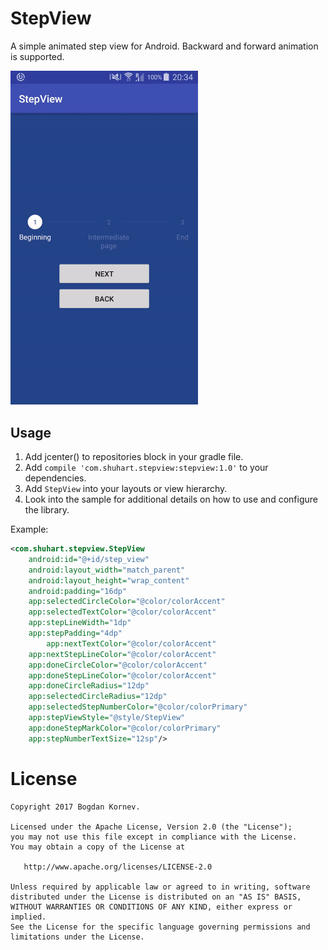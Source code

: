 StepView
======================

A simple animated step view for Android. Backward and forward animation is supported.

<img src="/images/sample.gif" alt="Sample" width="300px" />

Usage
-----

1. Add jcenter() to repositories block in your gradle file.
2. Add `compile 'com.shuhart.stepview:stepview:1.0'` to your dependencies.
2. Add `StepView` into your layouts or view hierarchy.
3. Look into the sample for additional details on how to use and configure the library.

Example:

```xml
<com.shuhart.stepview.StepView
	android:id="@+id/step_view"
	android:layout_width="match_parent"
	android:layout_height="wrap_content"
	android:padding="16dp"
	app:selectedCircleColor="@color/colorAccent"
	app:selectedTextColor="@color/colorAccent"
	app:stepLineWidth="1dp"
	app:stepPadding="4dp"
        app:nextTextColor="@color/colorAccent"
	app:nextStepLineColor="@color/colorAccent"
	app:doneCircleColor="@color/colorAccent"
	app:doneStepLineColor="@color/colorAccent"
	app:doneCircleRadius="12dp"
	app:selectedCircleRadius="12dp"
	app:selectedStepNumberColor="@color/colorPrimary"
	app:stepViewStyle="@style/StepView"
	app:doneStepMarkColor="@color/colorPrimary"
	app:stepNumberTextSize="12sp"/>
```

License
=======

    Copyright 2017 Bogdan Kornev.

    Licensed under the Apache License, Version 2.0 (the "License");
    you may not use this file except in compliance with the License.
    You may obtain a copy of the License at

       http://www.apache.org/licenses/LICENSE-2.0

    Unless required by applicable law or agreed to in writing, software
    distributed under the License is distributed on an "AS IS" BASIS,
    WITHOUT WARRANTIES OR CONDITIONS OF ANY KIND, either express or implied.
    See the License for the specific language governing permissions and
    limitations under the License.

